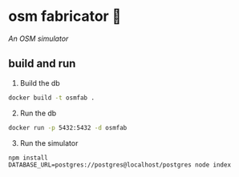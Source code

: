 # osm fabricator 🎲
_An OSM simulator_

## build and run
1. Build the db
```sh
docker build -t osmfab .
```

2. Run the db
```sh
docker run -p 5432:5432 -d osmfab
```

3. Run the simulator
```
npm install
DATABASE_URL=postgres://postgres@localhost/postgres node index
```
